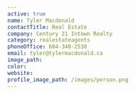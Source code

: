 ```yaml
---
active: true
name: Tyler Macdonald
contactTitle: Real Estate
company: Century 21 Intown Realty
category: realestateagents
phoneOffice: 604-340-2538
email: tyler@tylermacdonald.ca
image_path:
color:
website:
profile_image_path: /images/person.png
---
```



